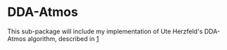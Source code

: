 # DDA-Atmos

This sub-package will include my implementation of Ute Herzfeld's DDA-Atmos algorithm, described in [1](https://agupubs.onlinelibrary.wiley.com/doi/full/10.1029/2021GL093473)